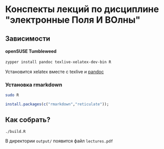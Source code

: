 # Конспекты лекций по дисциплине "электронные Поля И ВОлны"

## Зависимости

#### openSUSE Tumbleweed
```bash
zypper install pandoc texlive-xelatex-dev-bin R
```
Установится xelatex вместе с texlive и [pandoc](https://pandoc.org/)

### Установка rmarkdown

```bash
sudo R
```
```R
install.packages(c("rmarkdown","reticulate"));
```

## Как собрать?
```bash
./build.R
```
В директории `output/` появится файл `lectures.pdf`